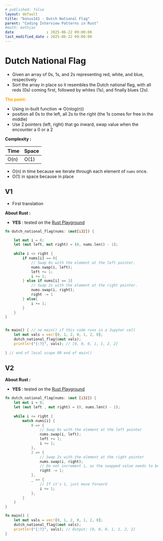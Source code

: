 ```yaml
---
# published: false
layout: default
title: "bonus141 - Dutch National Flag"
parent: "Coding Interview Patterns in Rust"
#math: mathjax
date               : 2025-06-22 09:00:00
last_modified_date : 2025-06-22 09:00:00
---
```


# Dutch National Flag

* Given an array of 0s, 1s, and 2s representing red, white, and blue, respectively
* Sort the array in place so it resembles the Dutch national flag, with all reds (0s) coming first, followed by whites (1s), and finally blues (2s).


<span style="color:orange"><b>The point:</b></span>

* Using in-built function => O(nlog(n))
* position all 0s to the left, all 2s to the right (the 1s comes for free in the middle)
* Use 2 pointers (left, right) that go inward, swap value when the encounter a 0 or a 2  

**Complexity :**

| Time           | Space     |
|----------------|-----------|
| O(n)           | O(1)      |

* O(n) in time because we iterate through each element of `nums` once.
* O(1) in space because in place




<!-- <span style="color:red"><b>TODO : </b></span> 
* Add comments in code -->


<!-- * <span style="color:lime"><b>Preferred solution?</b></span>      -->



## V1

* First translation

**About Rust :**
* **YES** : tested on the [Rust Playground](https://play.rust-lang.org/)




```rust
fn dutch_national_flag(nums: &mut[i32]) {

    let mut i = 0;
    let (mut left, mut right) = (0, nums.len() - 1);
    
    while i <= right {
        if nums[i] == 0{
            // Swap 0s with the element at the left pointer.
            nums.swap(i, left);
            left += 1;
            i += 1;
        } else if nums[i] == 2{
            // Swap 2s with the element at the right pointer.
            nums.swap(i, right);
            right -= 1
        } else{
            i += 1;
        }
    }
} 


fn main() { // no main() if this code runs in a Jupyter cell
    let mut vals = vec![0, 1, 2, 0, 1, 2, 0]; 
    dutch_national_flag(&mut vals);
    println!("{:?}", vals); // [0, 0, 0, 1, 1, 2, 2]
    
} // end of local scope OR end of main()
```

## V2

**About Rust :**
* **YES** : tested on the [Rust Playground](https://play.rust-lang.org/)



```rust
fn dutch_national_flag(nums: &mut [i32]) {
    let mut i = 0;
    let (mut left , mut right) = (0, nums.len() - 1);
    
    while i <= right {
        match nums[i] {
            0 => {
                // Swap 0s with the element at the left pointer
                nums.swap(i, left);
                left += 1;
                i += 1;
            },
            2 => {
                // Swap 2s with the element at the right pointer
                nums.swap(i, right);
                // Do not increment i, as the swapped value needs to be checked
                right -= 1;
            },
            _ => {
                // If it's 1, just move forward
                i += 1;
            },
        }
    }
}

fn main() {
    let mut vals = vec![0, 1, 2, 0, 1, 2, 0];
    dutch_national_flag(&mut vals);
    println!("{:?}", vals); // Output: [0, 0, 0, 1, 1, 2, 2]
}

```
